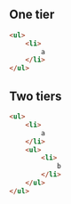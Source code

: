 ## One tier

```html
<ul>
    <li>
        a
    </li>
</ul>
```

## Two tiers

```html
<ul>
    <li>
        a
    </li>
    <ul>
        <li>
            b
        </li>
    </ul>
</ul>
```
